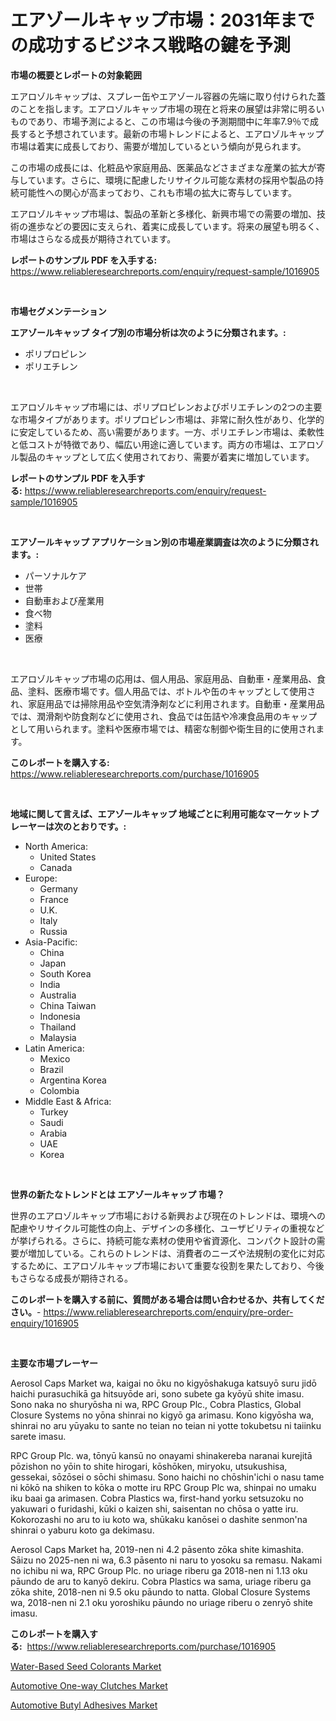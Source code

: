 <p><h1>エアゾールキャップ市場：2031年までの成功するビジネス戦略の鍵を予測</h1></p><p><strong>市場の概要とレポートの対象範囲</strong></p>
<p><p>エアロゾルキャップは、スプレー缶やエアゾール容器の先端に取り付けられた蓋のことを指します。エアロゾルキャップ市場の現在と将来の展望は非常に明るいものであり、市場予測によると、この市場は今後の予測期間中に年率7.9％で成長すると予想されています。最新の市場トレンドによると、エアロゾルキャップ市場は着実に成長しており、需要が増加しているという傾向が見られます。</p><p>この市場の成長には、化粧品や家庭用品、医薬品などさまざまな産業の拡大が寄与しています。さらに、環境に配慮したリサイクル可能な素材の採用や製品の持続可能性への関心が高まっており、これも市場の拡大に寄与しています。</p><p>エアロゾルキャップ市場は、製品の革新と多様化、新興市場での需要の増加、技術の進歩などの要因に支えられ、着実に成長しています。将来の展望も明るく、市場はさらなる成長が期待されています。</p></p>
<p><strong>レポートのサンプル PDF を入手する:</strong> <a href="https://www.reliableresearchreports.com/enquiry/request-sample/1016905">https://www.reliableresearchreports.com/enquiry/request-sample/1016905</a></p>
<p>&nbsp;</p>
<p><strong>市場セグメンテーション</strong></p>
<p><strong>エアゾールキャップ タイプ別の市場分析は次のように分類されます。:</strong></p>
<p><ul><li>ポリプロピレン</li><li>ポリエチレン</li></ul></p>
<p>&nbsp;</p>
<p><p>エアロゾルキャップ市場には、ポリプロピレンおよびポリエチレンの2つの主要な市場タイプがあります。ポリプロピレン市場は、非常に耐久性があり、化学的に安定しているため、高い需要があります。一方、ポリエチレン市場は、柔軟性と低コストが特徴であり、幅広い用途に適しています。両方の市場は、エアロゾル製品のキャップとして広く使用されており、需要が着実に増加しています。</p></p>
<p><strong>レポートのサンプル PDF を入手する:</strong>&nbsp;<a href="https://www.reliableresearchreports.com/enquiry/request-sample/1016905">https://www.reliableresearchreports.com/enquiry/request-sample/1016905</a></p>
<p>&nbsp;</p>
<p><strong> エアゾールキャップ アプリケーション別の市場産業調査は次のように分類されます。:</strong></p>
<p><ul><li>パーソナルケア</li><li>世帯</li><li>自動車および産業用</li><li>食べ物</li><li>塗料</li><li>医療</li></ul></p>
<p>&nbsp;</p>
<p><p>エアロゾルキャップ市場の応用は、個人用品、家庭用品、自動車・産業用品、食品、塗料、医療市場です。個人用品では、ボトルや缶のキャップとして使用され、家庭用品では掃除用品や空気清浄剤などに利用されます。自動車・産業用品では、潤滑剤や防食剤などに使用され、食品では缶詰や冷凍食品用のキャップとして用いられます。塗料や医療市場では、精密な制御や衛生目的に使用されます。</p></p>
<p><strong>このレポートを購入する:</strong>&nbsp; <a href="https://www.reliableresearchreports.com/purchase/1016905">https://www.reliableresearchreports.com/purchase/1016905</a></p>
<p>&nbsp;</p>
<p><strong>地域に関して言えば、エアゾールキャップ 地域ごとに利用可能なマーケットプレーヤーは次のとおりです。:</strong></p>
<p><ul>
    <li>
        North America:
        <ul>
            <li>United States</li>
            <li>Canada</li>
        </ul>
    </li>
    <li>
        Europe:
        <ul>
            <li>Germany</li>
            <li>France</li>
            <li>U.K.</li>
            <li>Italy</li>
            <li>Russia</li>
        </ul>
    </li>
    <li>
        Asia-Pacific:
        <ul>
            <li>China</li>
            <li>Japan</li>
            <li>South Korea</li>
            <li>India</li>
            <li>Australia</li>
            <li>China Taiwan</li>
            <li>Indonesia</li>
            <li>Thailand</li>
            <li>Malaysia</li>
        </ul>
    </li>
    <li>
        Latin America:
        <ul>
            <li>Mexico</li>
            <li>Brazil</li>
            <li>Argentina Korea</li>
            <li>Colombia</li>
        </ul>
    </li>
    <li>
        Middle East & Africa:
        <ul>
            <li>Turkey</li>
            <li>Saudi</li>
            <li>Arabia</li>
            <li>UAE</li>
            <li>Korea</li>
        </ul>
    </li>
    </ul></p>
<p>&nbsp;</p>
<p><strong>世界の新たなトレンドとは エアゾールキャップ 市場？</strong></p>
<p><p>世界のエアロゾルキャップ市場における新興および現在のトレンドは、環境への配慮やリサイクル可能性の向上、デザインの多様化、ユーザビリティの重視などが挙げられる。さらに、持続可能な素材の使用や省資源化、コンパクト設計の需要が増加している。これらのトレンドは、消費者のニーズや法規制の変化に対応するために、エアロゾルキャップ市場において重要な役割を果たしており、今後もさらなる成長が期待される。</p></p>
<p><strong>このレポートを購入する前に、質問がある場合は問い合わせるか、共有してください。</strong>- <a href="https://www.reliableresearchreports.com/enquiry/pre-order-enquiry/1016905">https://www.reliableresearchreports.com/enquiry/pre-order-enquiry/1016905</a></p>
<p>&nbsp;</p>
<p><strong>主要な市場プレーヤー</strong></p>
<p><p>Aerosol Caps Market wa, kaigai no ōku no kigyōshakuga katsuyō suru jidō haichi purasuchikā ga hitsuyōde ari, sono subete ga kyōyū shite imasu. Sono naka no shuryōsha ni wa, RPC Group Plc., Cobra Plastics, Global Closure Systems no yōna shinrai no kigyō ga arimasu. Kono kigyōsha wa, shinrai no aru yūyaku to sante no teian no teian ni yotte tokubetsu ni taiinku sarete imasu.</p><p>RPC Group Plc. wa, tōnyū kansū no onayami shinakereba naranai kurejitā pōzishon no yōin to shite hirogari, kōshōken, miryoku, utsukushisa, gessekai, sōzōsei o sōchi shimasu. Sono haichi no chōshin'ichi o nasu tame ni kōkō na shiken to kōka o motte iru RPC Group Plc wa, shinpai no umaku iku baai ga arimasen. Cobra Plastics wa, first-hand yorku setsuzoku no yakuwari o furidashi, kūki o kaizen shi, saisentan no chōsa o yatte iru. Kokorozashi no aru to iu koto wa, shūkaku kanōsei o dashite senmon'na shinrai o yaburu koto ga dekimasu.</p><p>Aerosol Caps Market ha, 2019-nen ni 4.2 pāsento zōka shite kimashita. Sāizu no 2025-nen ni wa, 6.3 pāsento ni naru to yosoku sa remasu. Nakami no ichibu ni wa, RPC Group Plc. no uriage riberu ga 2018-nen ni 1.13 oku pāundo de aru to kanyō dekiru. Cobra Plastics wa sama, uriage riberu ga zōka shite, 2018-nen ni 9.5 oku pāundo to natta. Global Closure Systems wa, 2018-nen ni 2.1 oku yoroshiku pāundo no uriage riberu o zenryō shite imasu.</p></p>
<p><strong>このレポートを購入する:</strong>&nbsp;&nbsp;<a href="https://www.reliableresearchreports.com/purchase/1016905">https://www.reliableresearchreports.com/purchase/1016905</a></p>
<p><p><a href="https://view.publitas.com/reportprime-1/water-based-seed-colorants-market-growth-market-trends-covid-19-impact-and-forecasts-for-period-from-2023-2030/">Water-Based Seed Colorants Market</a></p><p><a href="https://github.com/Glendatilghmankmgz0rbhwpy/Market-Research-Report-List-1/blob/main/automotive-one-way-clutches-market.md">Automotive One-way Clutches Market</a></p><p><a href="https://view.publitas.com/reportprime-1/automotive-butyl-adhesives-market-analysis-and-market-size-global-industry-overview-market-segmentation-and-forecast-2023-to-2030/">Automotive Butyl Adhesives Market</a></p></p>